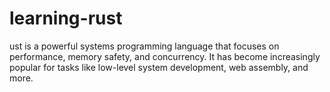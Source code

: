 # learning-rust
ust is a powerful systems programming language that focuses on performance, memory safety, and concurrency. It has become increasingly popular for tasks like low-level system development, web assembly, and more.
